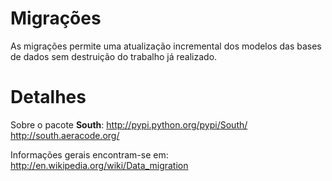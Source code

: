 # Migrações #

As migrações permite uma atualização incremental dos modelos das bases
de dados sem destruição do trabalho já realizado.

# Detalhes #

Sobre o pacote **South**:
http://pypi.python.org/pypi/South/
http://south.aeracode.org/

Informações gerais encontram-se em:
http://en.wikipedia.org/wiki/Data_migration